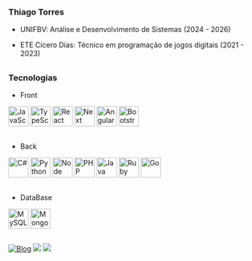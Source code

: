 ### Thiago Torres

* UNIFBV: Análise e Desenvolvimento de Sistemas (2024 - 2026)

* ETE Cícero Dias: Técnico em programação de jogos digitais (2021 - 2023)

##

### Tecnologias

* Front
<div style="display: inline_block">
  <img align="center" alt="JavaScript" width="40" src="https://cdn.jsdelivr.net/gh/devicons/devicon@latest/icons/javascript/javascript-original.svg" />
  <img align="center" alt="TypeScript" width="40" src="https://cdn.jsdelivr.net/gh/devicons/devicon@latest/icons/typescript/typescript-original.svg" />
  <img align="center" alt="React" width="40" src="https://cdn.jsdelivr.net/gh/devicons/devicon@latest/icons/react/react-original.svg" />
  <img align="center" alt="Next" width="40" src="https://cdn.jsdelivr.net/gh/devicons/devicon@latest/icons/nextjs/nextjs-original.svg" />
  <img align="center" alt="Angular" width="40" src="https://cdn.jsdelivr.net/gh/devicons/devicon@latest/icons/angular/angular-original.svg" />
  <img align="center" alt="Bootstrap" width="40" src="https://cdn.jsdelivr.net/gh/devicons/devicon@latest/icons/bootstrap/bootstrap-original.svg" />
</div><br>

* Back
<div style="display: inline_block">
  <img align="center" alt="C#" width="40" src="https://cdn.jsdelivr.net/gh/devicons/devicon@latest/icons/csharp/csharp-original.svg" />
  <img align="center" alt="Python" width="40" src="https://cdn.jsdelivr.net/gh/devicons/devicon@latest/icons/python/python-original.svg" />
  <img align="center" alt="Node" width="40" src="https://cdn.jsdelivr.net/gh/devicons/devicon@latest/icons/nodejs/nodejs-original.svg" />
  <img align="center" alt="PHP" width="40" src="https://cdn.jsdelivr.net/gh/devicons/devicon@latest/icons/php/php-original.svg" />
  <img align="center" alt="Java" width="40" src="https://cdn.jsdelivr.net/gh/devicons/devicon@latest/icons/java/java-original.svg" />
  <img align="center" alt="Ruby" width="40" src="https://cdn.jsdelivr.net/gh/devicons/devicon@latest/icons/ruby/ruby-original.svg" />
  <img align="center" alt="Go" width="40" src="https://cdn.jsdelivr.net/gh/devicons/devicon@latest/icons/go/go-original-wordmark.svg" />
</div><br>

* DataBase
<div style="display: inline_block">
  <img align="center" alt="MySQL" width="40" src="https://cdn.jsdelivr.net/gh/devicons/devicon@latest/icons/mysql/mysql-original.svg" />
  <img align="center" alt="MongoDB" width="40" src="https://cdn.jsdelivr.net/gh/devicons/devicon@latest/icons/mongodb/mongodb-original.svg" />
</div>
  
  ##

  [![Blog](https://img.shields.io/website?label=meusite.com&style=for-the-badge&url=https://meusite.com/)](https://meusite.com)
  <a href = "mailto:tjgts2@gmail.com"><img src="https://img.shields.io/badge/-Gmail-%23333?style=for-the-badge&logo=gmail&logoColor=white" target="_blank"></a>
  <a href="https://www.linkedin.com/in/devthiagotorres" target="_blank"><img src="https://img.shields.io/badge/-LinkedIn-%230077B5?style=for-the-badge&logo=linkedin&logoColor=white" target="_blank"></a> 
